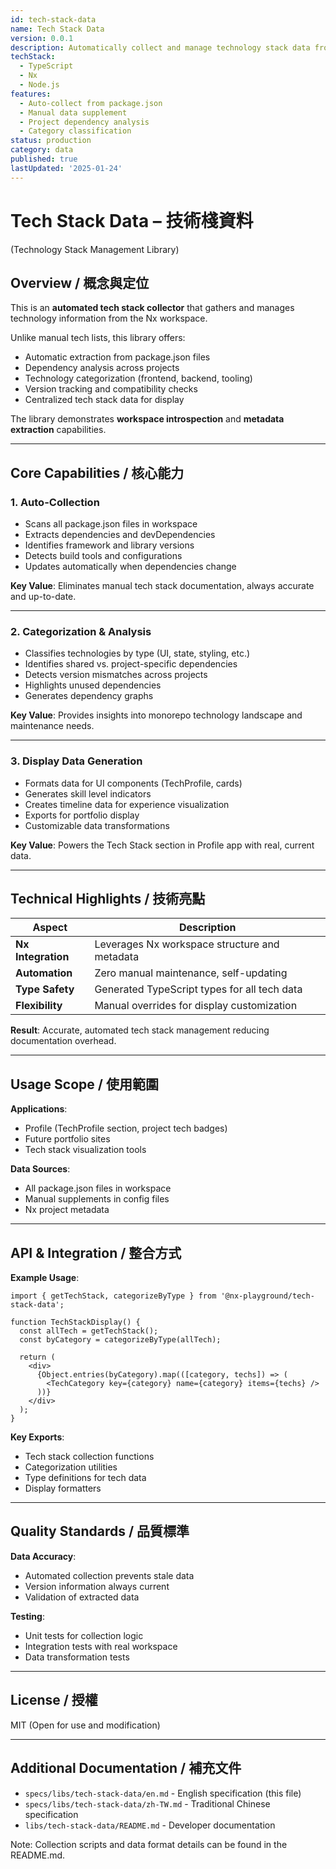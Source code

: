 ```yaml
---
id: tech-stack-data
name: Tech Stack Data
version: 0.0.1
description: Automatically collect and manage technology stack data from nx workspace
techStack:
  - TypeScript
  - Nx
  - Node.js
features:
  - Auto-collect from package.json
  - Manual data supplement
  - Project dependency analysis
  - Category classification
status: production
category: data
published: true
lastUpdated: '2025-01-24'
---
```


# Tech Stack Data – 技術棧資料

(Technology Stack Management Library)

## Overview / 概念與定位

This is an **automated tech stack collector** that gathers and manages technology information from the Nx workspace.

Unlike manual tech lists, this library offers:

- Automatic extraction from package.json files
- Dependency analysis across projects
- Technology categorization (frontend, backend, tooling)
- Version tracking and compatibility checks
- Centralized tech stack data for display

The library demonstrates **workspace introspection** and **metadata extraction** capabilities.

---

## Core Capabilities / 核心能力

### 1. Auto-Collection

- Scans all package.json files in workspace
- Extracts dependencies and devDependencies
- Identifies framework and library versions
- Detects build tools and configurations
- Updates automatically when dependencies change

**Key Value**: Eliminates manual tech stack documentation, always accurate and up-to-date.

---

### 2. Categorization & Analysis

- Classifies technologies by type (UI, state, styling, etc.)
- Identifies shared vs. project-specific dependencies
- Detects version mismatches across projects
- Highlights unused dependencies
- Generates dependency graphs

**Key Value**: Provides insights into monorepo technology landscape and maintenance needs.

---

### 3. Display Data Generation

- Formats data for UI components (TechProfile, cards)
- Generates skill level indicators
- Creates timeline data for experience visualization
- Exports for portfolio display
- Customizable data transformations

**Key Value**: Powers the Tech Stack section in Profile app with real, current data.

---

## Technical Highlights / 技術亮點

| Aspect             | Description                                   |
| ------------------ | --------------------------------------------- |
| **Nx Integration** | Leverages Nx workspace structure and metadata |
| **Automation**     | Zero manual maintenance, self-updating        |
| **Type Safety**    | Generated TypeScript types for all tech data  |
| **Flexibility**    | Manual overrides for display customization    |

**Result**: Accurate, automated tech stack management reducing documentation overhead.

---

## Usage Scope / 使用範圍

**Applications**:

- Profile (TechProfile section, project tech badges)
- Future portfolio sites
- Tech stack visualization tools

**Data Sources**:

- All package.json files in workspace
- Manual supplements in config files
- Nx project metadata

---

## API & Integration / 整合方式

**Example Usage**:

```tsx
import { getTechStack, categorizeByType } from '@nx-playground/tech-stack-data';

function TechStackDisplay() {
  const allTech = getTechStack();
  const byCategory = categorizeByType(allTech);

  return (
    <div>
      {Object.entries(byCategory).map(([category, techs]) => (
        <TechCategory key={category} name={category} items={techs} />
      ))}
    </div>
  );
}
```

**Key Exports**:

- Tech stack collection functions
- Categorization utilities
- Type definitions for tech data
- Display formatters

---

## Quality Standards / 品質標準

**Data Accuracy**:

- Automated collection prevents stale data
- Version information always current
- Validation of extracted data

**Testing**:

- Unit tests for collection logic
- Integration tests with real workspace
- Data transformation tests

---

## License / 授權

MIT (Open for use and modification)

---

## Additional Documentation / 補充文件

- `specs/libs/tech-stack-data/en.md` - English specification (this file)
- `specs/libs/tech-stack-data/zh-TW.md` - Traditional Chinese specification
- `libs/tech-stack-data/README.md` - Developer documentation

Note: Collection scripts and data format details can be found in the README.md.
